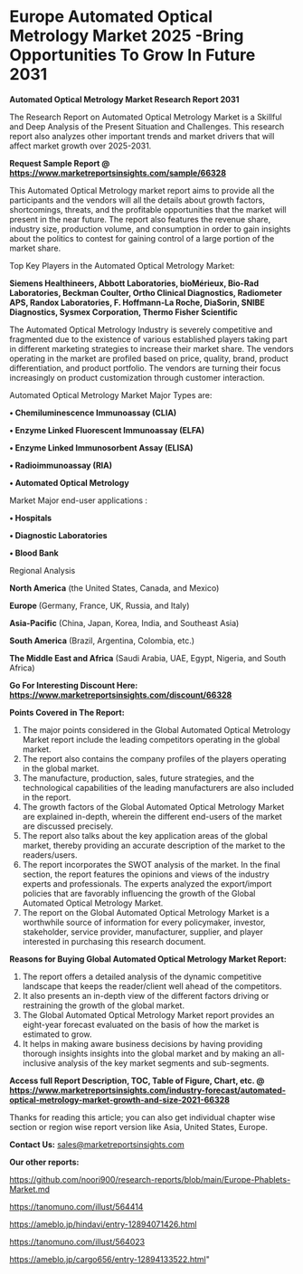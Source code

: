# Europe Automated Optical Metrology Market 2025 -Bring Opportunities To Grow In Future 2031

<strong>Automated Optical Metrology Market Research Report 2031</strong>

The Research Report on Automated Optical Metrology Market is a Skillful and Deep Analysis of the Present Situation and Challenges. This research report also analyzes other important trends and market drivers that will affect market growth over 2025-2031.

<strong>Request Sample Report @ <a href=https://www.marketreportsinsights.com/sample/66328>https://www.marketreportsinsights.com/sample/66328</a></strong>

This Automated Optical Metrology market report aims to provide all the participants and the vendors will all the details about growth factors, shortcomings, threats, and the profitable opportunities that the market will present in the near future. The report also features the revenue share, industry size, production volume, and consumption in order to gain insights about the politics to contest for gaining control of a large portion of the market share.

Top Key Players in the Automated Optical Metrology Market:

<strong>Siemens Healthineers, Abbott Laboratories, bioMérieux, Bio-Rad Laboratories, Beckman Coulter, Ortho Clinical Diagnostics, Radiometer APS, Randox Laboratories, F. Hoffmann-La Roche, DiaSorin, SNIBE Diagnostics, Sysmex Corporation, Thermo Fisher Scientific</strong>

The Automated Optical Metrology Industry is severely competitive and fragmented due to the existence of various established players taking part in different marketing strategies to increase their market share. The vendors operating in the market are profiled based on price, quality, brand, product differentiation, and product portfolio. The vendors are turning their focus increasingly on product customization through customer interaction.

Automated Optical Metrology Market Major Types are:

<strong>• Chemiluminescence Immunoassay (CLIA)

• Enzyme Linked Fluorescent Immunoassay (ELFA)

• Enzyme Linked Immunosorbent Assay (ELISA)

• Radioimmunoassay (RIA)

• Automated Optical Metrology</strong>

Market Major end-user applications :

<strong>• Hospitals

• Diagnostic Laboratories

• Blood Bank</strong>

Regional Analysis

</u><strong><b>North America</b></strong> (the United States, Canada, and Mexico)

<strong><b>Europe </b></strong>(Germany, France, UK, Russia, and Italy)

<strong><b>Asia-Pacific</b></strong> (China, Japan, Korea, India, and Southeast Asia)

<strong><b>South America</b></strong> (Brazil, Argentina, Colombia, etc.)

<strong><b>The Middle East and Africa</b></strong> (Saudi Arabia, UAE, Egypt, Nigeria, and South Africa)

<strong>Go For Interesting Discount Here: <a href=https://www.marketreportsinsights.com/discount/66328>https://www.marketreportsinsights.com/discount/66328</a></strong>

<strong>Points Covered in The Report:</strong>
<ol>
  <li>The major points considered in the Global Automated Optical Metrology Market report include the leading competitors operating in the global market.</li>
  <li>The report also contains the company profiles of the players operating in the global market.</li>
  <li>The manufacture, production, sales, future strategies, and the technological capabilities of the leading manufacturers are also included in the report.</li>
  <li>The growth factors of the Global Automated Optical Metrology Market are explained in-depth, wherein the different end-users of the market are discussed precisely.</li>
  <li>The report also talks about the key application areas of the global market, thereby providing an accurate description of the market to the readers/users.</li>
  <li>The report incorporates the SWOT analysis of the market. In the final section, the report features the opinions and views of the industry experts and professionals. The experts analyzed the export/import policies that are favorably influencing the growth of the Global Automated Optical Metrology Market.</li>
  <li>The report on the Global Automated Optical Metrology Market is a worthwhile source of information for every policymaker, investor, stakeholder, service provider, manufacturer, supplier, and player interested in purchasing this research document.</li>
</ol>
<strong>Reasons for Buying Global Automated Optical Metrology Market Report:</strong>

<ol>
  <li>The report offers a detailed analysis of the dynamic competitive landscape that keeps the reader/client well ahead of the competitors.</li>
  <li>It also presents an in-depth view of the different factors driving or restraining the growth of the global market.</li>
  <li>The Global Automated Optical Metrology Market report provides an eight-year forecast evaluated on the basis of how the market is estimated to grow.</li>
  <li>It helps in making aware business decisions by having providing thorough insights insights into the global market and by making an all-inclusive analysis of the key market segments and sub-segments.</li>
</ol>
<strong>Access full Report Description, TOC, Table of Figure, Chart, etc. @ <a href=https://www.marketreportsinsights.com/industry-forecast/automated-optical-metrology-market-growth-and-size-2021-66328>https://www.marketreportsinsights.com/industry-forecast/automated-optical-metrology-market-growth-and-size-2021-66328</a></strong>


Thanks for reading this article; you can also get individual chapter wise section or region wise report version like Asia, United States, Europe.

<strong>Contact Us:</strong>
sales@marketreportsinsights.com

<strong>Our other reports:</strong>

<a href=https://github.com/noori900/research-reports/blob/main/Europe-Phablets-Market.md>https://github.com/noori900/research-reports/blob/main/Europe-Phablets-Market.md</a>

<a href=https://tanomuno.com/illust/564414>https://tanomuno.com/illust/564414</a>

<a href=https://ameblo.jp/hindavi/entry-12894071426.html>https://ameblo.jp/hindavi/entry-12894071426.html</a>

<a href=https://tanomuno.com/illust/564023>https://tanomuno.com/illust/564023</a>

<a href=https://ameblo.jp/cargo656/entry-12894133522.html>https://ameblo.jp/cargo656/entry-12894133522.html</a>"
